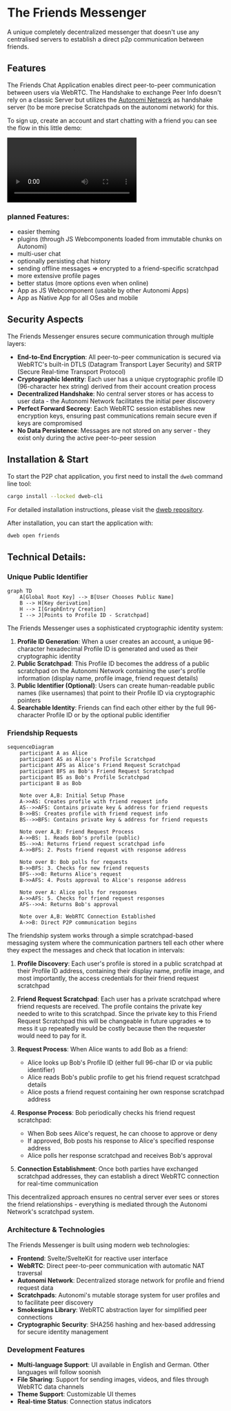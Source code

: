 # The Friends Messenger

A unique completely decentralized messenger that doesn't use any centralised servers to establish a direct p2p communication between friends.

## Features

The Friends Chat Application enables direct peer-to-peer communication between users via WebRTC.
The Handshake to exchange Peer Info doesn't rely on a classic Server but utilizes the [Autonomi Network](https://www.autonomi.com) as handshake server (to be more precise Scratchpads on the autonomi network) for this.

To sign up, create an account and start chatting with a friend you can see the flow in this little demo:

![Friends Account Setup Demo](docs/friends_account_setup.mp4)

### planned Features:

- easier theming
- plugins (through JS Webcomponents loaded from immutable chunks on Autonomi)
- multi-user chat
- optionally persisting chat history
- sending offline messages => encrypted to a friend-specific scratchpad
- more extensive profile pages
- better status (more options even when online)
- App as JS Webcomponent (usable by other Autonomi Apps)
- App as Native App for all OSes and mobile


## Security Aspects

The Friends Messenger ensures secure communication through multiple layers:

- **End-to-End Encryption**: All peer-to-peer communication is secured via WebRTC's built-in DTLS (Datagram Transport Layer Security) and SRTP (Secure Real-time Transport Protocol)
- **Cryptographic Identity**: Each user has a unique cryptographic profile ID (96-character hex string) derived from their account creation process
- **Decentralized Handshake**: No central server stores or has access to user data - the Autonomi Network facilitates the initial peer discovery
- **Perfect Forward Secrecy**: Each WebRTC session establishes new encryption keys, ensuring past communications remain secure even if keys are compromised
- **No Data Persistence**: Messages are not stored on any server - they exist only during the active peer-to-peer session

## Installation & Start

To start the P2P chat application, you first need to install the `dweb` command line tool:

```bash
cargo install --locked dweb-cli
```

For detailed installation instructions, please visit the [dweb repository](https://codeberg.org/happybeing/dweb).

After installation, you can start the application with:

```bash
dweb open friends
```


## Technical Details:

### Unique Public Identifier

```mermaid
graph TD
    A[Global Root Key] --> B[User Chooses Public Name]
    B --> H[Key derivation]
    H --> I[GraphEntry Creation]
    I --> J[Points to Profile ID - Scratchpad]
```

The Friends Messenger uses a sophisticated cryptographic identity system:

1. **Profile ID Generation**: When a user creates an account, a unique 96-character hexadecimal Profile ID is generated and used as their cryptographic identity
2. **Public Scratchpad**: This Profile ID becomes the address of a public scratchpad on the Autonomi Network containing the user's profile information (display name, profile image, friend request details)
3. **Public Identifier (Optional)**: Users can create human-readable public names (like usernames) that point to their Profile ID via cryptographic pointers
4. **Searchable Identity**: Friends can find each other either by the full 96-character Profile ID or by the optional public identifier

### Friendship Requests

```mermaid
sequenceDiagram
    participant A as Alice
    participant AS as Alice's Profile Scratchpad
    participant AFS as Alice's Friend Request Scratchpad
    participant BFS as Bob's Friend Request Scratchpad
    participant BS as Bob's Profile Scratchpad
    participant B as Bob
    
    Note over A,B: Initial Setup Phase
    A->>AS: Creates profile with friend request info
    AS-->>AFS: Contains private key & address for friend requests
    B->>BS: Creates profile with friend request info
    BS-->>BFS: Contains private key & address for friend requests
    
    Note over A,B: Friend Request Process
    A->>BS: 1. Reads Bob's profile (public)
    BS-->>A: Returns friend request scratchpad info
    A->>BFS: 2. Posts friend request with response address
    
    Note over B: Bob polls for requests
    B->>BFS: 3. Checks for new friend requests
    BFS-->>B: Returns Alice's request
    B->>AFS: 4. Posts approval to Alice's response address
    
    Note over A: Alice polls for responses
    A->>AFS: 5. Checks for friend request responses
    AFS-->>A: Returns Bob's approval
    
    Note over A,B: WebRTC Connection Established
    A->>B: Direct P2P communication begins
```


The friendship system works through a simple scratchpad-based messaging system where the communication partners tell each other where they expect the messages and check that location in intervals:

1. **Profile Discovery**: Each user's profile is stored in a public scratchpad at their Profile ID address, containing their display name, profile image, and most importantly, the access credentials for their friend request scratchpad

2. **Friend Request Scratchpad**: Each user has a private scratchpad where friend requests are received. The profile contains the private key needed to write to this scratchpad. Since the private key to this Friend Request Scratchpad this will be changeable in future upgrades => to mess it up repeatedly would be costly because then the requester would need to pay for it.

3. **Request Process**: When Alice wants to add Bob as a friend:
   - Alice looks up Bob's Profile ID (either full 96-char ID or via public identifier)
   - Alice reads Bob's public profile to get his friend request scratchpad details
   - Alice posts a friend request containing her own response scratchpad address

4. **Response Process**: Bob periodically checks his friend request scratchpad:
   - When Bob sees Alice's request, he can choose to approve or deny
   - If approved, Bob posts his response to Alice's specified response address
   - Alice polls her response scratchpad and receives Bob's approval

5. **Connection Establishment**: Once both parties have exchanged scratchpad addresses, they can establish a direct WebRTC connection for real-time communication

This decentralized approach ensures no central server ever sees or stores the friend relationships - everything is mediated through the Autonomi Network's scratchpad system.

### Architecture & Technologies

The Friends Messenger is built using modern web technologies:

- **Frontend**: Svelte/SvelteKit for reactive user interface
- **WebRTC**: Direct peer-to-peer communication with automatic NAT traversal
- **Autonomi Network**: Decentralized storage network for profile and friend request data
- **Scratchpads**: Autonomi's mutable storage system for user profiles and to facilitate peer discovery
- **Smokesigns Library**: WebRTC abstraction layer for simplified peer connections
- **Cryptographic Security**: SHA256 hashing and hex-based addressing for secure identity management

### Development Features

- **Multi-language Support**: UI available in English and German. Other languages will follow soonish
- **File Sharing**: Support for sending images, videos, and files through WebRTC data channels
- **Theme Support**: Customizable UI themes
- **Real-time Status**: Connection status indicators